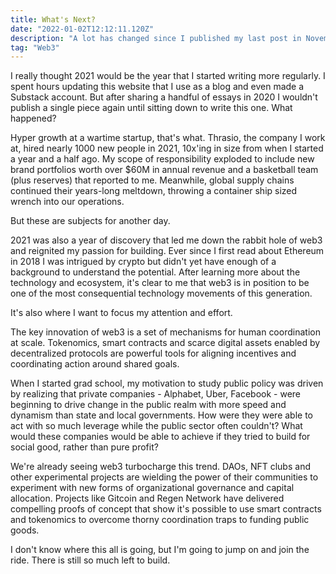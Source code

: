 ```yaml
---
title: What's Next?
date: "2022-01-02T12:12:11.120Z"
description: "A lot has changed since I published my last post in November, 2020. Some reflections on the last year and where I want to focus my time and effort from now on."
tag: "Web3"
---
```


I really thought 2021 would be the year that I started writing more regularly. I spent hours updating this website that I use as a blog and even made a Substack account. But after sharing a handful of essays in 2020 I wouldn't publish a single piece again until sitting down to write this one. What happened?

Hyper growth at a wartime startup, that's what. Thrasio, the company I work at, hired nearly 1000 new people in 2021, 10x'ing in size from when I started a year and a half ago. My scope of responsibility exploded to include new brand portfolios worth over $60M in annual revenue and a basketball team (plus reserves) that reported to me. Meanwhile, global supply chains continued their years-long meltdown, throwing a container ship sized wrench into our operations. 

But these are subjects for another day. 

2021 was also a year of discovery that led me down the rabbit hole of web3 and reignited my passion for building. Ever since I first read about Ethereum in 2018 I was intrigued by crypto but didn't yet have enough of a background to understand the potential. After learning more about the technology and ecosystem, it's clear to me that web3 is in position to be one of the most consequential technology movements of this generation.

It's also where I want to focus my attention and effort. 

The key innovation of web3 is a set of mechanisms for human coordination at scale. Tokenomics, smart contracts and scarce digital assets enabled by decentralized protocols are powerful tools for aligning incentives and coordinating action around shared goals. 

When I started grad school, my motivation to study public policy was driven by realizing that private companies - Alphabet, Uber, Facebook - were beginning to drive change in the public realm with more speed and dynamism than state and local governments. How were they were able to act with so much leverage while the public sector often couldn't?  What would these companies would be able to achieve if they tried to build for social good, rather than pure profit?

We're already seeing web3 turbocharge this trend. DAOs, NFT clubs and other experimental projects are wielding the power of their communities to experiment with new forms of organizational governance and capital allocation. Projects like Gitcoin and Regen Network have delivered compelling proofs of concept that show it's possible to use smart contracts and tokenomics to overcome thorny coordination traps to funding public goods.

I don't know where this all is going, but I'm going to jump on and join the ride. There is still so much left to build.